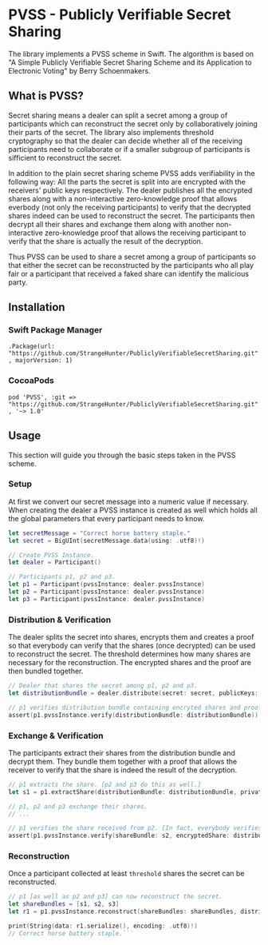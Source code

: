 # PVSS - Publicly Verifiable Secret Sharing

The library implements a PVSS scheme in Swift. The algorithm is based on "A Simple Publicly Verifiable Secret Sharing Scheme and its Application to Electronic Voting" by Berry Schoenmakers.

## What is PVSS?
Secret sharing means a dealer can split a secret among a group of participants which can reconstruct the secret only by collaboratively joining their parts of the secret. The library also implements threshold cryptography so that the dealer can decide whether all of the receiving participants need to collaborate or if a smaller subgroup of participants is sifficient to reconstruct the secret.

In addition to the plain secret sharing scheme PVSS adds verifiability in the following way: All the parts the secret is split into are encrypted with the receivers' public keys respectively. The dealer publishes all the encrypted shares along with a non-interactive zero-knowledge proof that allows everbody (not only the receiving participants) to verify that the decrypted shares indeed can be used to reconstruct the secret. The participants then decrypt all their shares and exchange them along with another non-interactive zero-knowledge proof that allows the receiving participant to verify that the share is actually the result of the decryption.

Thus PVSS can be used to share a secret among a group of participants so that either the secret can be reconstructed by the participants who all play fair or a participant that received a faked share can identify the malicious party.

## Installation

### Swift Package Manager
`.Package(url: "https://github.com/StrangeHunter/PubliclyVerifiableSecretSharing.git", majorVersion: 1)`

### CocoaPods
`pod 'PVSS', :git => "https://github.com/StrangeHunter/PubliclyVerifiableSecretSharing.git", '~> 1.0'`

## Usage
This section will guide you through the basic steps taken in the PVSS scheme.

### Setup
At first we convert our secret message into a numeric value if necessary. When creating the dealer a PVSS instance is created as well which holds all the global parameters that every participant needs to know.

```swift
let secretMessage = "Correct horse battery staple."
let secret = BigUInt(secretMessage.data(using: .utf8)!)

// Create PVSS Instance.
let dealer = Participant()

// Participants p1, p2 and p3.
let p1 = Participant(pvssInstance: dealer.pvssInstance)
let p2 = Participant(pvssInstance: dealer.pvssInstance)
let p3 = Participant(pvssInstance: dealer.pvssInstance)
```
### Distribution & Verification
The dealer splits the secret into shares, encrypts them and creates a proof so that everybody can verify that the shares (once decrypted) can be used to reconstruct the secret. The threshold determines how many shares are necessary for the reconstruction. The encrypted shares and the proof are then bundled together.

```swift
// Dealer that shares the secret among p1, p2 and p3.
let distributionBundle = dealer.distribute(secret: secret, publicKeys: [p1.publicKey, p2.publicKey, p3.publicKey], threshold: 3)

// p1 verifies distribution bundle containing encryted shares and proof. [p2 and p3 do this as well.]
assert(p1.pvssInstance.verify(distributionBundle: distributionBundle))
```

### Exchange & Verification
The participants extract their shares from the distribution bundle and decrypt them. They bundle them together with a proof that allows the receiver to verify that the share is indeed the result of the decryption.

```swift
// p1 extracts the share. [p2 and p3 do this as well.]
let s1 = p1.extractShare(distributionBundle: distributionBundle, privateKey: p1.privateKey)!

// p1, p2 and p3 exchange their shares.
// ...

// p1 verifies the share received from p2. [In fact, everybody verifies every received share.]
assert(p1.pvssInstance.verify(shareBundle: s2, encryptedShare: distributionBundle.shares[p2.publicKey]!))
```

### Reconstruction
Once a participant collected at least `threshold` shares the secret can be reconstructed.

```swift
// p1 [as well as p2 and p3] can now reconstruct the secret.
let shareBundles = [s1, s2, s3]
let r1 = p1.pvssInstance.reconstruct(shareBundles: shareBundles, distributionBundle: distributionBundle)!

print(String(data: r1.serialize(), encoding: .utf8)!)
// Correct horse battery staple.```
